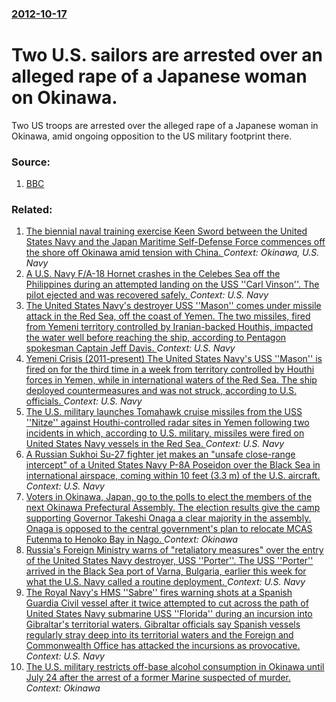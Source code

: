 ### [2012-10-17](/news/2012/10/17/index.md)

# Two U.S. sailors are arrested over an alleged rape of a Japanese woman on Okinawa. 

Two US troops are arrested over the alleged rape of a Japanese woman in Okinawa, amid ongoing opposition to the US military footprint there.


### Source:

1. [BBC](http://www.bbc.com/news/world-asia-19973788)

### Related:

1. [The biennial naval training exercise Keen Sword between the United States Navy and the Japan Maritime Self-Defense Force commences off the shore off Okinawa amid tension with China. ](/news/2012/11/5/the-biennial-naval-training-exercise-keen-sword-between-the-united-states-navy-and-the-japan-maritime-self-defense-force-commences-off-the-s.md) _Context: Okinawa, U.S. Navy_
2. [A U.S. Navy F/A-18 Hornet crashes in the Celebes Sea off the Philippines during an attempted landing on the USS ''Carl Vinson''. The pilot ejected and was recovered safely. ](/news/2017/04/21/a-u-s-navy-f-a-18-hornet-crashes-in-the-celebes-sea-off-the-philippines-during-an-attempted-landing-on-the-uss-carl-vinson-the-pilot-e.md) _Context: U.S. Navy_
3. [The United States Navy's destroyer USS ''Mason'' comes under missile attack in the Red Sea, off the coast of Yemen. The two missiles, fired from Yemeni territory controlled by Iranian-backed Houthis, impacted the water well before reaching the ship, according to Pentagon spokesman Captain Jeff Davis. ](/news/2016/10/9/the-united-states-navy-s-destroyer-uss-mason-comes-under-missile-attack-in-the-red-sea-off-the-coast-of-yemen-the-two-missiles-fired.md) _Context: U.S. Navy_
4. [Yemeni Crisis (2011-present)	The United States Navy's USS ''Mason'' is fired on for the third time in a week from territory controlled by Houthi forces in Yemen, while in international waters of the Red Sea. The ship deployed countermeasures and was not struck, according to U.S. officials. ](/news/2016/10/15/yemeni-crisis-2011apresent-pthe-united-states-navy-s-uss-mason-is-fired-on-for-the-third-time-in-a-week-from-territory-controlled-by.md) _Context: U.S. Navy_
5. [The U.S. military launches Tomahawk cruise missiles from the USS ''Nitze'' against Houthi-controlled radar sites in Yemen following two incidents in which, according to U.S. military, missiles were fired on United States Navy vessels in the Red Sea. ](/news/2016/10/13/the-u-s-military-launches-tomahawk-cruise-missiles-from-the-uss-nitze-against-houthi-controlled-radar-sites-in-yemen-following-two-inci.md) _Context: U.S. Navy_
6. [A Russian Sukhoi Su-27 fighter jet makes an "unsafe close-range intercept" of a United States Navy P-8A Poseidon over the Black Sea in international airspace, coming within 10 feet (3.3 m) of the U.S. aircraft. ](/news/2016/09/7/a-russian-sukhoi-su-27-fighter-jet-makes-an-unsafe-close-range-intercept-of-a-united-states-navy-p-8a-poseidon-over-the-black-sea-in-inter.md) _Context: U.S. Navy_
7. [Voters in Okinawa, Japan, go to the polls to elect the members of the next Okinawa Prefectural Assembly. The election results give the camp supporting Governor Takeshi Onaga a clear majority in the assembly. Onaga is opposed to the central government's plan to relocate MCAS Futenma to Henoko Bay in Nago. ](/news/2016/06/5/voters-in-okinawa-japan-go-to-the-polls-to-elect-the-members-of-the-next-okinawa-prefectural-assembly-the-election-results-give-the-camp.md) _Context: Okinawa_
8. [Russia's Foreign Ministry warns of "retaliatory measures" over the entry of the United States Navy destroyer, USS ''Porter''. The USS ''Porter'' arrived in the Black Sea port of Varna, Bulgaria, earlier this week for what the U.S. Navy called a routine deployment. ](/news/2016/06/10/russia-s-foreign-ministry-warns-of-retaliatory-measures-over-the-entry-of-the-united-states-navy-destroyer-uss-porter-the-uss-port.md) _Context: U.S. Navy_
9. [The Royal Navy's HMS ''Sabre'' fires warning shots at a Spanish Guardia Civil vessel after it twice attempted to cut across the path of United States Navy submarine USS ''Florida'' during an incursion into Gibraltar's territorial waters. Gibraltar officials say Spanish vessels regularly stray deep into its territorial waters and the Foreign and Commonwealth Office has attacked the incursions as provocative. ](/news/2016/05/5/the-royal-navy-s-hms-sabre-fires-warning-shots-at-a-spanish-guardia-civil-vessel-after-it-twice-attempted-to-cut-across-the-path-of-unit.md) _Context: U.S. Navy_
10. [The U.S. military restricts off-base alcohol consumption in Okinawa until July 24 after the arrest of a former Marine suspected of murder. ](/news/2016/05/28/the-u-s-military-restricts-off-base-alcohol-consumption-in-okinawa-until-july-24-after-the-arrest-of-a-former-marine-suspected-of-murder.md) _Context: Okinawa_
